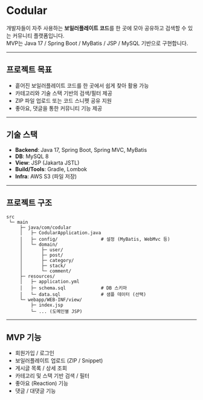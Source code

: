 

# Codular

개발자들이 자주 사용하는 **보일러플레이트 코드**를 한 곳에 모아 공유하고 검색할 수 있는 커뮤니티 플랫폼입니다.  
MVP는 Java 17 / Spring Boot / MyBatis / JSP / MySQL 기반으로 구현합니다.

---

## 프로젝트 목표

- 흩어진 보일러플레이트 코드를 한 곳에서 쉽게 찾아 활용 가능
- 카테고리와 기술 스택 기반의 검색/필터 제공
- ZIP 파일 업로드 또는 코드 스니펫 공유 지원
- 좋아요, 댓글을 통한 커뮤니티 기능 제공

---

## 기술 스택

- **Backend**: Java 17, Spring Boot, Spring MVC, MyBatis
- **DB**: MySQL 8
- **View**: JSP (Jakarta JSTL)
- **Build/Tools**: Gradle, Lombok
- **Infra**: AWS S3 (파일 저장)

---

## 프로젝트 구조

```
src
 └─ main
     ├─ java/com/codular
     │   ├─ CodularApplication.java
     │   ├─ config/                # 설정 (MyBatis, WebMvc 등)
     │   └─ domain/
     │       ├─ user/
     │       ├─ post/
     │       ├─ category/
     │       ├─ stack/
     │       └─ comment/
     ├─ resources/
     │   ├─ application.yml
     │   ├─ schema.sql             # DB 스키마
     │   └─ data.sql               # 샘플 데이터 (선택)
     └─ webapp/WEB-INF/view/
         ├─ index.jsp
         └─ ... (도메인별 JSP)
```

---

## MVP 기능

- 회원가입 / 로그인
- 보일러플레이트 업로드 (ZIP / Snippet)
- 게시글 목록 / 상세 조회
- 카테고리 및 스택 기반 검색 / 필터
- 좋아요 (Reaction) 기능
- 댓글 / 대댓글 기능